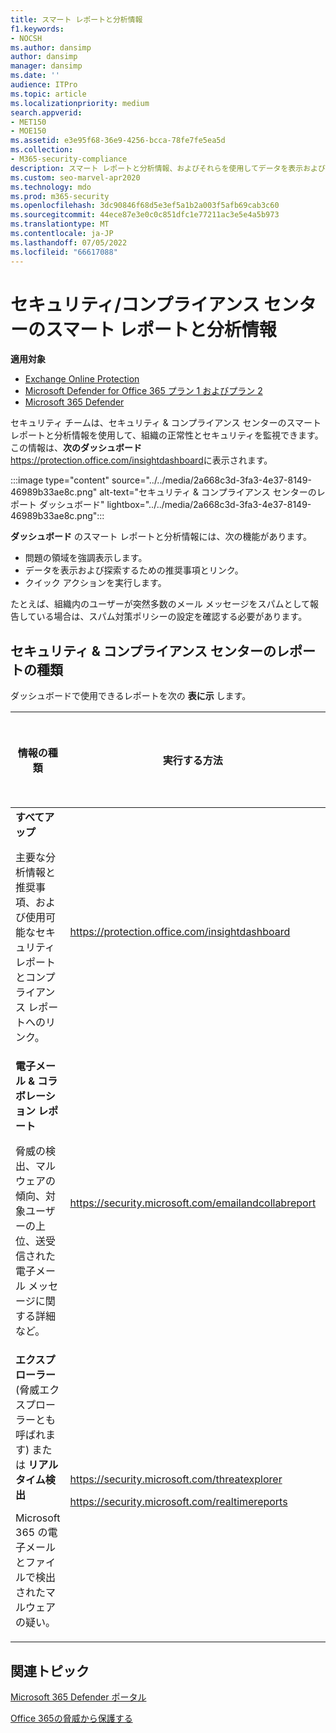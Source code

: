 ```yaml
---
title: スマート レポートと分析情報
f1.keywords:
- NOCSH
ms.author: dansimp
author: dansimp
manager: dansimp
ms.date: ''
audience: ITPro
ms.topic: article
ms.localizationpriority: medium
search.appverid:
- MET150
- MOE150
ms.assetid: e3e95f68-36e9-4256-bcca-78fe7fe5ea5d
ms.collection:
- M365-security-compliance
description: スマート レポートと分析情報、およびそれらを使用してデータを表示および調査し、迅速なアクションを実行する方法について説明します。
ms.custom: seo-marvel-apr2020
ms.technology: mdo
ms.prod: m365-security
ms.openlocfilehash: 3dc90846f68d5e3ef5a1b2a003f5afb69cab3c60
ms.sourcegitcommit: 44ece87e3e0c0c851dfc1e77211ac3e5e4a5b973
ms.translationtype: MT
ms.contentlocale: ja-JP
ms.lasthandoff: 07/05/2022
ms.locfileid: "66617088"
---
```

# <a name="smart-reports-and-insights-in-the-security--compliance-center"></a>セキュリティ/コンプライアンス センターのスマート レポートと分析情報

**適用対象**
- [Exchange Online Protection](exchange-online-protection-overview.md)
- [Microsoft Defender for Office 365 プラン 1 およびプラン 2](defender-for-office-365.md)
- [Microsoft 365 Defender](../defender/microsoft-365-defender.md)

セキュリティ チームは、セキュリティ & コンプライアンス センターのスマート レポートと分析情報を使用して、組織の正常性とセキュリティを監視できます。 この情報は、**次のダッシュボード**<https://protection.office.com/insightdashboard>に表示されます。

:::image type="content" source="../../media/2a668c3d-3fa3-4e37-8149-46989b33ae8c.png" alt-text="セキュリティ & コンプライアンス センターのレポート ダッシュボード" lightbox="../../media/2a668c3d-3fa3-4e37-8149-46989b33ae8c.png":::

**ダッシュボード** のスマート レポートと分析情報には、次の機能があります。

- 問題の領域を強調表示します。
- データを表示および探索するための推奨事項とリンク。
- クイック アクションを実行します。

たとえば、組織内のユーザーが突然多数のメール メッセージをスパムとして報告している場合は、スパム対策ポリシーの設定を確認する必要があります。

## <a name="types-of-reports-in-the-security--compliance-center"></a>セキュリティ & コンプライアンス センターのレポートの種類

ダッシュボードで使用できるレポートを次の **表に示** します。

|情報の種類|実行する方法|詳細については、こちらを参照してください。|
|---|---|---|
|**すべてアップ** <p> 主要な分析情報と推奨事項、および使用可能なセキュリティ レポートとコンプライアンス レポートへのリンク。|<https://protection.office.com/insightdashboard>|[セキュリティ センターとコンプライアンス センターのレポート](../../compliance/reports-in-security-and-compliance.md)|
|**電子メール & コラボレーション レポート** <p> 脅威の検出、マルウェアの傾向、対象ユーザーの上位、送受信された電子メール メッセージに関する詳細など。|<https://security.microsoft.com/emailandcollabreport>|[メール セキュリティ レポートを表示する](view-email-security-reports.md) <p> [Defender for Office 365のレポートを表示する](view-reports-for-mdo.md)|
|**エクスプローラー** (脅威エクスプローラーとも呼ばれます) または **リアルタイム検出** <p> Microsoft 365 の電子メールとファイルで検出されたマルウェアの疑い。|<https://security.microsoft.com/threatexplorer> <p> <https://security.microsoft.com/realtimereports>|[脅威エクスプローラー (またはリアルタイムの検出)](threat-explorer.md)|

## <a name="related-topics"></a>関連トピック

[Microsoft 365 Defender ポータル](../defender/microsoft-365-defender-portal.md)

[Office 365の脅威から保護する](protect-against-threats.md)
